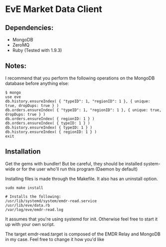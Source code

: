 # EvE Market Data Client
## Dependencies:
- MongoDB
- ZeroMQ
- Ruby (Tested with 1.9.3)

## Notes:
I recommend that you perform the following operations on the MongoDB database before anything else:

    $ mongo
    use eve
    db.history.ensureIndex( { "typeID": 1, "regionID": 1 }, { unique: true, dropDups: true } )
    db.orders.ensureIndex( { "typeID": 1, "regionID": 1 }, { unique: true, dropDups: true } )
    db.orders.ensureIndex( { regionID: 1 } )
    db.orders.ensureIndex( { typeID: 1 } )
    db.history.ensureIndex( { typeID: 1 } )
    db.history.ensureIndex( { regionID: 1 } )
    exit

## Installation

Get the gems with bundler! But be careful, they should be installed system-wide or for the user who'll run this program (Daemon by default)

Installing files is made through the Makefile. It also has an uninstall option.

	sudo make install

	# Installs the following:
	/usr/lib/systemd/system/emdr-read.service
	/usr/lib/eve/data.rb
	/var/log/eve/emdr-read.log

It assumes that you're using systemd for init. Otherwise feel free to start it up with your own script.

The target emdr-read.target is composed of the EMDR Relay and MongoDB in my case. Feel free to change it how you'd like
